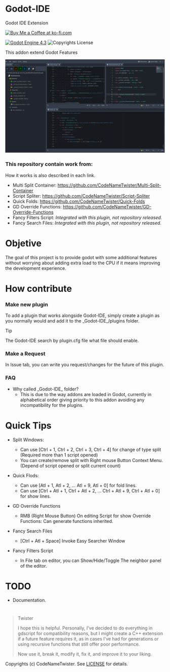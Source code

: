 # Godot-IDE
Godot IDE Extension

<a href='https://ko-fi.com/S6S11CPSR5' target='_blank'><img height='36' style='border:0px;height:36px;' src='https://storage.ko-fi.com/cdn/kofi4.png?v=6' border='0' alt='Buy Me a Coffee at ko-fi.com' /></a>

[![Godot Engine 4.3](https://img.shields.io/badge/Godot_Engine-4.x-blue)](https://godotengine.org/) ![Copyrights License](https://img.shields.io/badge/License-MIT-blue)

This addon extend Godot Features

![Preview](images/preview0.png)

### This repository contain work from:
How it works is also described in each link.

* Multi Split Container:
  https://github.com/CodeNameTwister/Multi-Split-Container
* Script Spliter:
  https://github.com/CodeNameTwister/Script-Spliter
* Quick Folds:
  https://github.com/CodeNameTwister/Quick-Folds
* GD Override Functions:
  https://github.com/CodeNameTwister/GD-Override-Functions
* Fancy Filters Script:
  *Integrated with this plugin, not repository released.*
* Fancy Search Files:
  *Integrated with this plugin, not repository released.*

# Objetive
The goal of this project is to provide godot with some additional features without worrying about adding extra load to the CPU if it means improving the development experience.

# How contribute

### Make new plugin
To add a plugin that works alongside Godot-IDE, simply create a plugin as you normally would and add it to the \_Godot-IDE\_/plugins folder.

>[!TIP]
> The Godot-IDE search by plugin.cfg file what file should enable.

### Make a Request
In Issue tab, you can write you request/changes for the future of this plugin.

### FAQ
* Why called \_Godot-IDE\_ folder?
	* This is due to the way addons are loaded in Godot, currently in alphabetical order giving priority to this addon avoiding any incompatibility for the plugins.

# Quick Tips

* Split Windows:
	* Can use [Ctrl + 1, Ctrl + 2, Ctrl + 3, Ctrl + 4] for change of type split (Required more than 1 script opened)
  	* You can create/remove split with Right mouse Button Context Menu. (Depend of script opened or split current count)

* Quick Flods:
	* Can use [Atl + 1, Atl + 2, ... Atl + 9, Atl + 0] for fold lines.
	* Can use [Ctrl + Atl + 1, Ctrl + Atl + 2, ... Ctrl + Atl + 9, Ctrl + Atl + 0] for show lines.

* GD Override Functions
	* RMB (Right Mouse Button) On editing Script for show Override Functions: Can generate functions inherited.

* Fancy Search Files
	* [Ctrl + Atl + Space] Invoke Easy Searcher Window

* Fancy Filters Script
	* In File tab on editor, you can Show/Hide/Toggle The neighbor panel of the editor.


# TODO
* Documentation.


#
> Twister
>
> I hope this is helpful. Personally, I've decided to do everything in gdscript for compatibility reasons, but I might create a C++ extension if a future feature requires it, as in cases I've had for generations or using recursive functions that still offer poor performance.
>
> Now use it, break it, modify it, fix it, and improve it to your liking.

Copyrights (c) CodeNameTwister. See [LICENSE](LICENSE) for details.

[godot engine]: https://godotengine.org/

